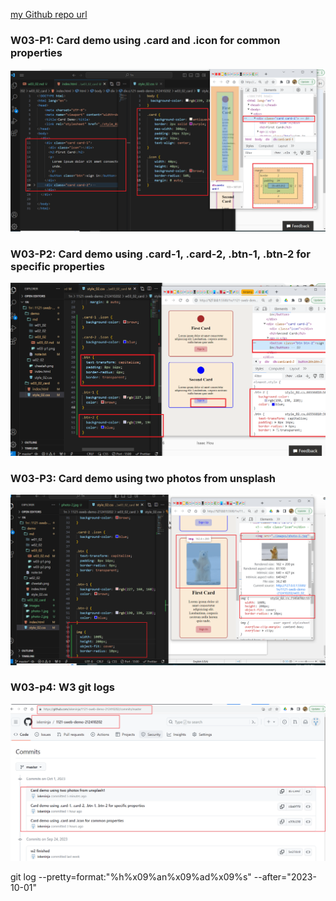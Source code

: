 [my Github repo url](https://github.com/ixkeninja/1121-sweb-demo-212410202)

### W03-P1: Card demo using .card and .icon for common properties

![](w03-p1.png)

### W03-P2: Card demo using .card-1, .card-2, .btn-1, .btn-2 for specific properties

![](w03-p2.png)

### W03-P3: Card demo using two photos from unsplash

![](w03-p3.png)

### W03-p4: W3 git logs

![](w03-p4.png)

git log --pretty=format:"%h%x09%an%x09%ad%x09%s" --after="2023-10-01"
